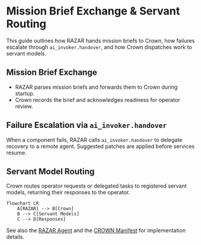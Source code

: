 # Mission Brief Exchange & Servant Routing

This guide outlines how RAZAR hands mission briefs to Crown, how failures escalate through `ai_invoker.handover`, and how Crown dispatches work to servant models.

## Mission Brief Exchange
- RAZAR parses mission briefs and forwards them to Crown during startup.
- Crown records the brief and acknowledges readiness for operator review.

## Failure Escalation via `ai_invoker.handover`
When a component fails, RAZAR calls `ai_invoker.handover` to delegate recovery to a remote agent. Suggested patches are applied before services resume.

## Servant Model Routing
Crown routes operator requests or delegated tasks to registered servant models, returning their responses to the operator.

```mermaid
flowchart LR
    A[RAZAR] --> B[Crown]
    B --> C[Servant Models]
    C --> D[Responses]
```

See also the [RAZAR Agent](RAZAR_AGENT.md) and the [CROWN Manifest](crown_manifest.md) for implementation details.
